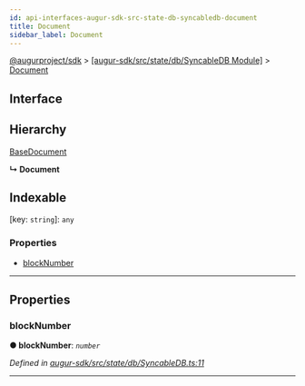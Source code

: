 ```yaml
---
id: api-interfaces-augur-sdk-src-state-db-syncabledb-document
title: Document
sidebar_label: Document
---
```


[@augurproject/sdk](api-readme.md) > [[augur-sdk/src/state/db/SyncableDB Module]](api-modules-augur-sdk-src-state-db-syncabledb-module.md) > [Document](api-interfaces-augur-sdk-src-state-db-syncabledb-document.md)

## Interface

## Hierarchy

 [BaseDocument](api-interfaces-augur-sdk-src-state-db-abstracttable-basedocument.md)

**↳ Document**

## Indexable

\[key: `string`\]:&nbsp;`any`

### Properties

* [blockNumber](api-interfaces-augur-sdk-src-state-db-syncabledb-document.md#blocknumber)

---

## Properties

<a id="blocknumber"></a>

###  blockNumber

**● blockNumber**: *`number`*

*Defined in [augur-sdk/src/state/db/SyncableDB.ts:11](https://github.com/AugurProject/augur/blob/304ca83772/packages/augur-sdk/src/state/db/SyncableDB.ts#L11)*

___

